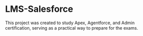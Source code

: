 # LMS-Salesforce
This project was created to study Apex, Agentforce, and Admin certification, serving as a practical way to prepare for the exams.
